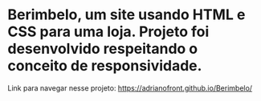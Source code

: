 # Berimbelo, um site usando HTML e CSS para uma loja. Projeto foi desenvolvido respeitando o conceito de responsividade.
Link para navegar nesse projeto: https://adrianofront.github.io/Berimbelo/
